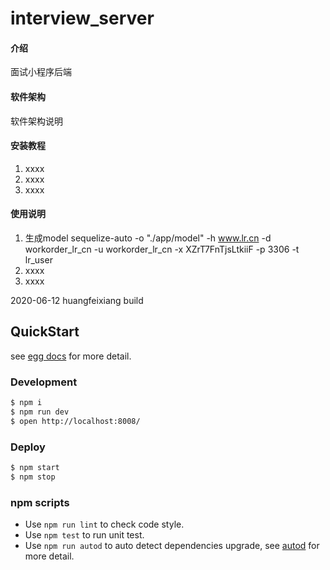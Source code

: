 # interview_server

#### 介绍
面试小程序后端

#### 软件架构
软件架构说明


#### 安装教程

1.  xxxx
2.  xxxx
3.  xxxx

#### 使用说明

1.  生成model sequelize-auto -o "./app/model"  -h www.lr.cn -d workorder_lr_cn -u workorder_lr_cn -x XZrT7FnTjsLtkiiF -p 3306 -t lr_user
2.  xxxx
3.  xxxx


2020-06-12 huangfeixiang build

## QuickStart

<!-- add docs here for user -->

see [egg docs][egg] for more detail.

### Development

```bash
$ npm i
$ npm run dev
$ open http://localhost:8008/
```

### Deploy

```bash
$ npm start
$ npm stop
```

### npm scripts

- Use `npm run lint` to check code style.
- Use `npm test` to run unit test.
- Use `npm run autod` to auto detect dependencies upgrade, see [autod](https://www.npmjs.com/package/autod) for more detail.


[egg]: https://eggjs.org
